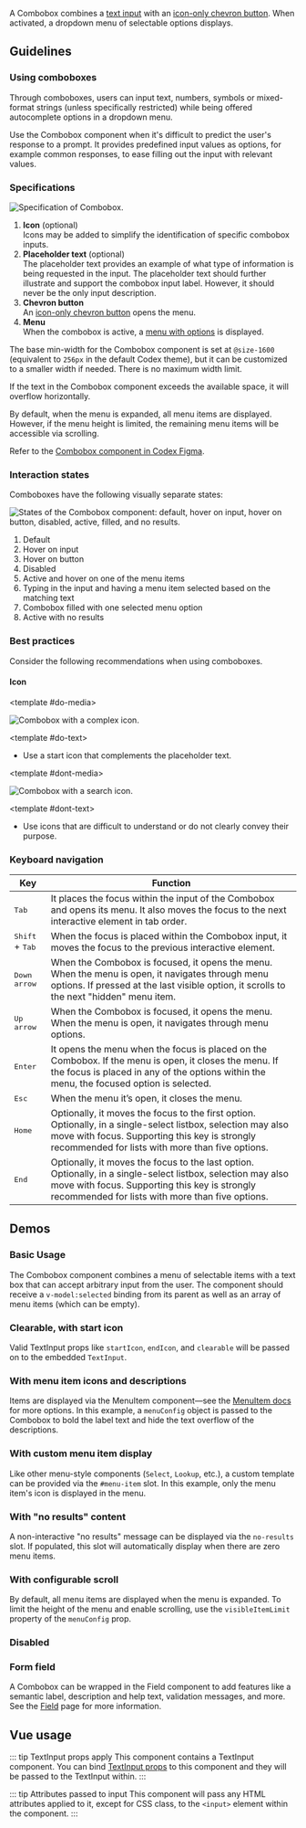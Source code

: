 <script setup>
import ComboboxBasic from '@/../component-demos/combobox/examples/ComboboxBasic.vue';
import ComboboxClearableStartIcon from '@/../component-demos/combobox/examples/ComboboxClearableStartIcon.vue';
import ComboboxComplexMenuItem from '@/../component-demos/combobox/examples/ComboboxComplexMenuItem.vue';
import ComboboxCustomMenuItem from '@/../component-demos/combobox/examples/ComboboxCustomMenuItem.vue';
import ComboboxNoResults from '@/../component-demos/combobox/examples/ComboboxNoResults.vue';
import ComboboxWithScroll from '@/../component-demos/combobox/examples/ComboboxWithScroll.vue';
import ComboboxDisabled from '@/../component-demos/combobox/examples/ComboboxDisabled.vue';
import ComboboxField from '@/../component-demos/combobox/examples/ComboboxField.vue';
</script>

 A Combobox combines a [text input](./text-input.md)
 with an [icon-only chevron button](./button.md#icon-only-button).
 When activated, a dropdown menu of selectable options displays.

## Guidelines

### Using comboboxes
Through comboboxes, users can input text, numbers, symbols or mixed-format strings (unless
specifically restricted) while being offered autocomplete options in a dropdown menu.

Use the Combobox component when it's difficult to predict the user's response to a prompt. It
provides predefined input values as options, for example common responses, to ease filling out the
input with relevant values.

### Specifications

![Specification of Combobox.](../../assets/components/combobox-specifications.svg)

1. **Icon** (optional)<br>
Icons may be added to simplify the identification of specific combobox inputs.
2. **Placeholder text** (optional)<br>
The placeholder text provides an example of what type of information is being requested in the
input. The placeholder text should further illustrate and support the combobox input label. However,
it should never be the only input description.
3. **Chevron button**<br>
An [icon-only chevron button](./button.md#icon-only-button)
opens the menu.
4. **Menu**<br>
When the combobox is active, a [menu with options](./menu.md) is displayed.

The base min-width for the Combobox component is set at `@size-1600` (equivalent to `256px` in the default Codex theme), but it can be customized to a smaller width if needed. There is no maximum width limit.

If the text in the Combobox component exceeds the available space, it will overflow horizontally.

By default, when the menu is expanded, all menu items are displayed. However, if the menu height is limited, the remaining menu items will be accessible via scrolling.

Refer to the
[Combobox component in Codex Figma](https://www.figma.com/file/KoDuJMadWBXtsOtzGS4134/%E2%9D%96-Codex-components?type=design&node-id=2606-51961&mode=design&t=g6roQDZkPxHE5omu-11).

### Interaction states

Comboboxes have the following visually separate states:

![States of the Combobox component: default, hover on input, hover on button, disabled, active, filled, and no results.](../../assets/components/combobox-interaction-states.svg)

1. Default
2. Hover on input
3. Hover on button
4. Disabled
5. Active and hover on one of the menu items
6. Typing in the input and having a menu item selected based on the matching text
7. Combobox filled with one selected menu option
8. Active with no results

### Best practices

Consider the following recommendations when using comboboxes.

#### Icon

<cdx-demo-rules>

<template #do-media>

![Combobox with a complex icon.](../../assets/components/combobox-best-practices-icon-do.svg)

</template>

<template #do-text>

- Use a start icon that complements the placeholder text.

</template>

<template #dont-media>

![Combobox with a search icon.](../../assets/components/combobox-best-practices-icon-dont.svg)

</template>

<template #dont-text>

- Use icons that are difficult to understand or do not clearly convey their purpose.

</template>

</cdx-demo-rules>

### Keyboard navigation

| Key | Function |
| -- | -- |
| <kbd>Tab</kbd> | It places the focus within the input of the Combobox and opens its menu. It also moves the focus to the next interactive element in tab order. |
| <kbd>Shift</kbd> + <kbd>Tab</kbd> | When the focus is placed within the Combobox input, it moves the focus to the previous interactive element. |
| <kbd>Down arrow</kbd> | When the Combobox is focused, it opens the menu. When the menu is open, it navigates through menu options. If pressed at the last visible option, it scrolls to the next "hidden" menu item. |
| <kbd>Up arrow</kbd> | When the Combobox is focused, it opens the menu. When the menu is open, it navigates through menu options. |
| <kbd>Enter</kbd> | It opens the menu when the focus is placed on the Combobox. If the menu is open, it closes the menu. If the focus is placed in any of the options within the menu, the focused option is selected. |
| <kbd>Esc</kbd> | When the menu it’s open, it closes the menu. |
| <kbd>Home</kbd> | Optionally, it moves the focus to the first option. Optionally, in a single-select listbox, selection may also move with focus. Supporting this key is strongly recommended for lists with more than five options. |
| <kbd>End</kbd> | Optionally, it moves the focus to the last option. Optionally, in a single-select listbox, selection may also move with focus. Supporting this key is strongly recommended for lists with more than five options. |

## Demos

### Basic Usage

The Combobox component combines a menu of selectable items with a text box
that can accept arbitrary input from the user. The component should receive a
`v-model:selected` binding from its parent as well as an array of menu items (which can be
empty).

<cdx-demo-wrapper :force-controls="true">

<template v-slot:demo>
	<combobox-basic />
</template>

<template v-slot:code>

:::code-group

<<< @/../component-demos/combobox/examples/ComboboxBasic.vue [NPM]

<<< @/../component-demos/combobox/examples-mw/ComboboxBasic.vue [MediaWiki]

:::

</template>

</cdx-demo-wrapper>

### Clearable, with start icon

Valid TextInput props like `startIcon`, `endIcon`, and `clearable` will be
passed on to the embedded `TextInput`.

<cdx-demo-wrapper>

<template v-slot:demo>
	<combobox-clearable-start-icon />
</template>

<template v-slot:code>

:::code-group

<<< @/../component-demos/combobox/examples/ComboboxClearableStartIcon.vue [NPM]

<<< @/../component-demos/combobox/examples-mw/ComboboxClearableStartIcon.vue [MediaWiki]

:::

</template>

</cdx-demo-wrapper>

### With menu item icons and descriptions

Items are displayed via the MenuItem component—see the [MenuItem docs](./menu-item) for more
options. In this example, a `menuConfig` object is passed to the Combobox to bold the label text and
hide the text overflow of the descriptions.

<cdx-demo-wrapper>

<template v-slot:demo>
	<combobox-complex-menu-item />
</template>

<template v-slot:code>

:::code-group

<<< @/../component-demos/combobox/examples/ComboboxComplexMenuItem.vue [NPM]

<<< @/../component-demos/combobox/examples-mw/ComboboxComplexMenuItem.vue [MediaWiki]

:::

</template>

</cdx-demo-wrapper>

### With custom menu item display

Like other menu-style components (`Select`, `Lookup`, etc.), a custom template can be provided via
the `#menu-item` slot. In this example, only the menu item's icon is displayed in the menu.

<cdx-demo-wrapper>

<template v-slot:demo>
	<combobox-custom-menu-item />
</template>

<template v-slot:code>

:::code-group

<<< @/../component-demos/combobox/examples/ComboboxCustomMenuItem.vue [NPM]

<<< @/../component-demos/combobox/examples-mw/ComboboxCustomMenuItem.vue [MediaWiki]

:::

</template>

</cdx-demo-wrapper>

### With "no results" content

A non-interactive "no results" message can be displayed via the `no-results` slot. If populated,
this slot will automatically display when there are zero menu items.

<cdx-demo-wrapper>

<template v-slot:demo>
	<combobox-no-results />
</template>

<template v-slot:code>

:::code-group

<<< @/../component-demos/combobox/examples/ComboboxNoResults.vue [NPM]

<<< @/../component-demos/combobox/examples-mw/ComboboxNoResults.vue [MediaWiki]

:::

</template>

</cdx-demo-wrapper>

### With configurable scroll

By default, all menu items are displayed when the menu is expanded. To limit the height of the menu
and enable scrolling, use the `visibleItemLimit` property of the `menuConfig` prop.

<cdx-demo-wrapper>

<template v-slot:demo>
	<combobox-with-scroll />
</template>

<template v-slot:code>

:::code-group

<<< @/../component-demos/combobox/examples/ComboboxWithScroll.vue [NPM]

<<< @/../component-demos/combobox/examples-mw/ComboboxWithScroll.vue [MediaWiki]

:::

</template>

</cdx-demo-wrapper>

### Disabled

<cdx-demo-wrapper>

<template v-slot:demo>
	<combobox-disabled />
</template>

<template v-slot:code>

:::code-group

<<< @/../component-demos/combobox/examples/ComboboxDisabled.vue [NPM]

<<< @/../component-demos/combobox/examples-mw/ComboboxDisabled.vue [MediaWiki]

:::

</template>

</cdx-demo-wrapper>

### Form field

A Combobox can be wrapped in the Field component to add features like a semantic label, description
and help text, validation messages, and more. See the [Field](./field.md) page for more information.

<cdx-demo-wrapper>
<template v-slot:demo>
	<combobox-field />
</template>
<template v-slot:code>

:::code-group

<<< @/../component-demos/combobox/examples/ComboboxField.vue [NPM]

<<< @/../component-demos/combobox/examples-mw/ComboboxField.vue [MediaWiki]

:::

</template>
</cdx-demo-wrapper>

## Vue usage

::: tip TextInput props apply
This component contains a TextInput component. You can bind [TextInput props](./text-input.html#usage)
to this component and they will be passed to the TextInput within.
:::

::: tip Attributes passed to input
This component will pass any HTML attributes applied to it, except for CSS class, to the `<input>`
element within the component.
:::
